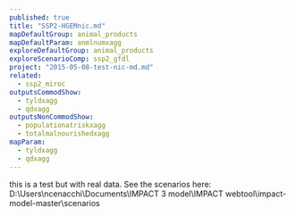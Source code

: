 ```yaml
---
published: true
title: "SSP2-HGEMnic.md"
mapDefaultGroup: animal_products
mapDefaultParam: anmlnumxagg
exploreDefaultGroup: animal_products
exploreScenarioComp: ssp2_gfdl
project: "2015-05-08-test-nic-md.md"
related: 
  - ssp2_miroc
outputsCommodShow: 
  - tyldxagg
  - qdxagg
outputsNonCommodShow: 
  - populationatriskxagg
  - totalmalnourishedxagg
mapParam: 
  - tyldxagg
  - qdxagg
---
```


this is a test but with real data. See the scenarios here: D:\Users\ncenacchi\Documents\IMPACT 3 model\IMPACT webtool\impact-model-master\scenarios
